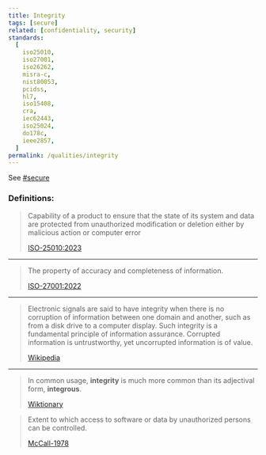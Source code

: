 ```yaml
---
title: Integrity
tags: [secure]
related: [confidentiality, security]
standards:
  [
    iso25010,
    iso27001,
    iso26262,
    misra-c,
    nist80053,
    pcidss,
    hl7,
    iso15408,
    cra,
    iec62443,
    iso25024,
    do178c,
    ieee2857,
  ]
permalink: /qualities/integrity
---
```


See [#secure](/tag-secure)

### Definitions:

> Capability of a product to ensure that the state of its system and data are protected from unauthorized modification or deletion either by malicious action or computer error
>
> [ISO-25010:2023](/references/#iso-25010-2023)

<hr class="with-no-margin"/>

> The property of accuracy and completeness of information.
>
> [ISO-27001:2022](https://www.iso.org/standard/27001)

<hr class="with-no-margin"/>

> Electronic signals are said to have integrity when there is no corruption of information between one domain and another, such as from a disk drive to a computer display.
> Such integrity is a fundamental principle of information assurance.
> Corrupted information is untrustworthy, yet uncorrupted information is of value.
>
> [Wikipedia](https://en.wikipedia.org/wiki/Integrity#In_other_disciplines)

<hr class="with-no-margin"/>

> In common usage, **integrity** is much more common than its adjectival form, **integrous**.
>
> [Wiktionary](https://en.wiktionary.org/wiki/integrous)

> Extent to which access to software or data by unauthorized persons can be controlled.
>
> [McCall-1978](/references/#mccall)
